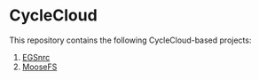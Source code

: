 # CycleCloud
This repository contains the following CycleCloud-based projects:

1. [EGSnrc](https://github.com/tojozefi/cyclecloud/blob/master/egsnrc/egsnrc.md)
2. [MooseFS](https://github.com/tojozefi/cyclecloud/blob/master/moosefs)

